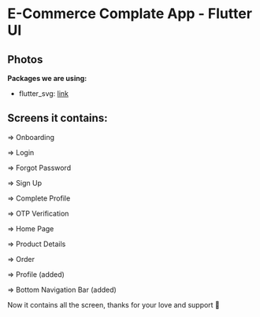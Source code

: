# E-Commerce Complate App - Flutter UI 

 ## Photos






**Packages we are using:**

- flutter_svg: [link](https://pub.dev/packages/flutter_svg)


## Screens it contains:

=> Onboarding

=> Login

=> Forgot Password

=> Sign Up

=> Complete Profile

=> OTP Verification

=> Home Page

=> Product Details

=> Order

=> Profile (added)

=> Bottom Navigation Bar (added)

Now it contains all the screen, thanks for your love and support 🙏 

